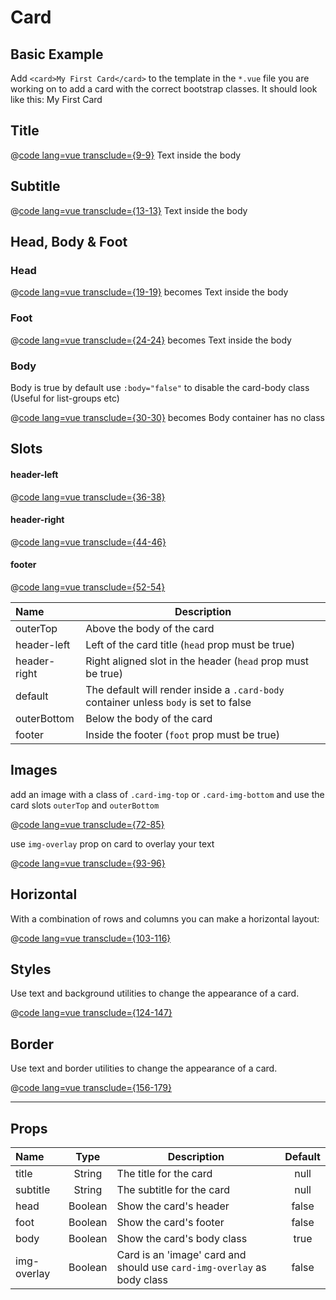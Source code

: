 # Card

## Basic Example
Add `<card>My First Card</card>` to the template in the `*.vue` file you are working on to add a card with the correct bootstrap classes.
It should look like this: <card>My First Card</card>

## Title
@[code lang=vue transclude={9-9}](@/docs/components/card.md)
<card title="Card Title">Text inside the body</card>

## Subtitle
@[code lang=vue transclude={13-13}](@/docs/components/card.md)
<card title="Card Title" subtitle="Card Subtitle">Text inside the body</card>

## Head, Body & Foot
### Head
@[code lang=vue transclude={19-19}](@/docs/components/card.md)
becomes
<card head title="Card Title">Text inside the body</card>

### Foot
@[code lang=vue transclude={24-24}](@/docs/components/card.md)
becomes
<card foot title="Card Title">Text inside the body</card>
### Body
Body is true by default use `:body="false"` to disable the card-body class (Useful for list-groups etc)

@[code lang=vue transclude={30-30}](@/docs/components/card.md)
becomes
<card head :body="false" title="Card Title">Body container has no class</card>

## Slots
#### header-left
@[code lang=vue transclude={36-38}](@/docs/components/card.md)
<template>
<card head title="Card Title">
	<btn slot="header-left" class="mr-4">Button</btn>
</card>
</template>

#### header-right
@[code lang=vue transclude={44-46}](@/docs/components/card.md)
<template>
<card head title="Card Title">
	<btn slot="header-right" class="ml-4">Button</btn>
</card>
</template>

#### footer
@[code lang=vue transclude={52-54}](@/docs/components/card.md)
<template>
<card head foot title="Card Title">
	<btn slot="footer">Button</btn>
</card>
</template>

Name         | Description 
:--------    | ----------- 
outerTop     | Above the body of the card
header-left  | Left of the card title (`head` prop must be true)
header-right | Right aligned slot in the header (`head` prop must be true)
default      | The default will render inside a `.card-body` container unless `body` is set to false
outerBottom  | Below the body of the card
footer       | Inside the footer (`foot` prop must be true)

## Images
add an image with a class of `.card-img-top` or `.card-img-bottom` and use the card slots `outerTop` and `outerBottom`

@[code lang=vue transclude={72-85}](@/docs/components/card.md)
<template>
<row>
	<column>
		<card title="Card Title">
			<img slot="outerTop" src="https://picsum.photos/400/200" class="card-img-top img-responsive">
			<div class="card-body">Some body content</div>
		</card>
	</column>
	<column>
		<card title="Card Title">
			<img slot="outerBottom" src="https://picsum.photos/400/200" class="card-img-bottom img-responsive">
			<div class="card-body">Some body content</div>
		</card>
	</column>
</row>
</template>

use `img-overlay` prop on card to overlay your text 

@[code lang=vue transclude={93-96}](@/docs/components/card.md)
<template>
<card title="Card title" img-overlay class="bg-dark text-white">
  <img slot="outerTop" src="https://picsum.photos/400/100?random" class="card-img" alt="...">
  <p class="card-text">This is a wider card with supporting text below as a natural lead-in to additional content. This content is a little bit longer.</p>
</card>
</template>


## Horizontal
With a combination of rows and columns you can make a horizontal layout:

@[code lang=vue transclude={103-116}](@/docs/components/card.md)
<template>
<card :body="false" class="mb-3">
  <row class="no-gutters">
    <column :sizes="{md:4}">
      <img src="https://picsum.photos/100?random" class="card-img">
    </column>
    <column :sizes="{md:8}">
      <div class="card-body">
        <h5 class="card-title">Card title</h5>
        <p class="card-text">This is a wider card with supporting text below as a natural lead-in to additional content. This content is a little bit longer.</p>
        <p class="card-text"><small class="text-muted">Last updated 3 mins ago</small></p>
      </div>
    </column>
  </row>
</card>
</template>

## Styles
Use text and background utilities to change the appearance of a card.

@[code lang=vue transclude={124-147}](@/docs/components/card.md)
<template>
	<card head title="Card Title" class="text-white bg-primary mb-2">
		Example body content
	</card>
	<card head title="Card Title" class="text-white bg-secondary mb-2">	
		Example body content
	</card>
	<card head title="Card Title" class="text-white bg-success mb-2">	
		Example body content
	</card>
	<card head title="Card Title" class="text-white bg-danger mb-2">	
		Example body content
	</card>
	<card head title="Card Title" class="text-white bg-warning mb-2">	
		Example body content
	</card>
	<card head title="Card Title" class="text-white bg-info mb-2">	
		Example body content
	</card>
	<card head title="Card Title" class="bg-light mb-2">	
		Example body content
	</card>
	<card head title="Card Title" class="text-white bg-dark mb-2">
		Example body content
	</card>
</template>


## Border
Use text and border utilities to change the appearance of a card.

@[code lang=vue transclude={156-179}](@/docs/components/card.md)
<template>
	<card head title="Card Title" class="border-primary text-primary mb-2">
		Example body content
	</card>
	<card head title="Card Title" class="border-secondary text-secondary mb-2">	
		Example body content
	</card>
	<card head title="Card Title" class="border-success text-success mb-2">	
		Example body content
	</card>
	<card head title="Card Title" class="border-danger text-danger mb-2">	
		Example body content
	</card>
	<card head title="Card Title" class="border-warning text-warning mb-2">	
		Example body content
	</card>
	<card head title="Card Title" class="border-info text-info mb-2">	
		Example body content
	</card>
	<card head title="Card Title" class="border-light mb-2">	
		Example body content
	</card>
	<card head title="Card Title" class="border-dark text-dark mb-2">
		Example body content
	</card>
</template>

---
## Props
Name        | Type    | Description | Default
:--------   | :----:  | ----------- | :-----:
title       | String  | The title for the card | null
subtitle    | String  | The subtitle for the card | null
head        | Boolean | Show the card's header | false
foot        | Boolean | Show the card's footer | false
body        | Boolean | Show the card's body class | true
img-overlay | Boolean | Card is an 'image' card and should use `card-img-overlay` as body class | false

